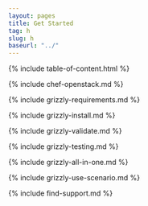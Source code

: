 ```yaml
---
layout: pages
title: Get Started
tag: h
slug: h
baseurl: "../"
---
```


<!-- Table of Contents (Grizzly + Havana) -->
{% include table-of-content.html %}

<!-- About Chef and OpenStack (Grizzly + Havana) -->
{% include chef-openstack.md %}

<!-- Requirements (Grizzly) -->
{% include grizzly-requirements.md %}

<!-- Install (Grizzly) -->
{% include grizzly-install.md %}

<!-- Using/Validating (Grizzly) -->
{% include grizzly-validate.md %}

<!-- Testing (Grizzly) -->
{% include grizzly-testing.md %}

<!-- All-in-One (Grizzly) -->
{% include grizzly-all-in-one.md %}

<!-- Use Scenario (Grizzly) -->
{% include grizzly-use-scenario.md %}

<!-- Find Support (Grizzly + Havana) -->
{% include find-support.md %}